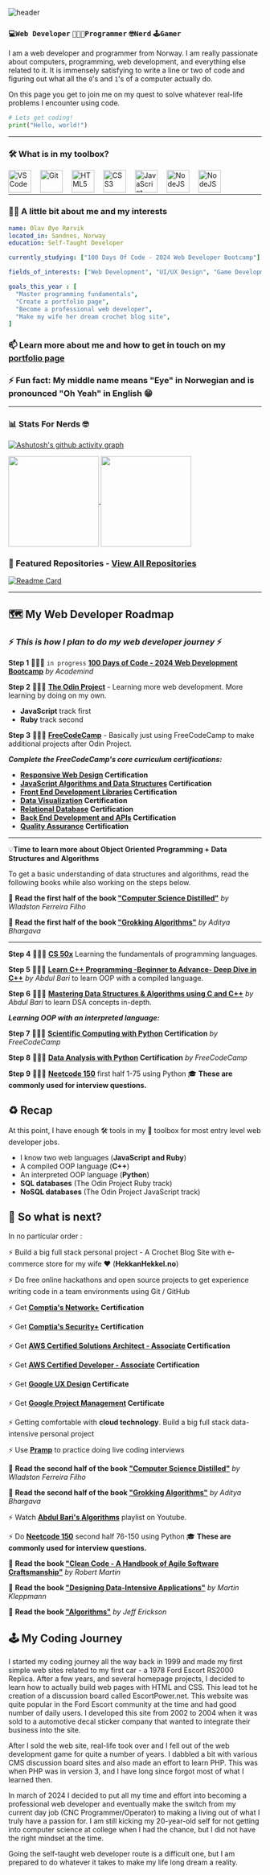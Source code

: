 ![header](https://capsule-render.vercel.app/api?type=waving&color=gradient&height=100&fontColor=f5f5f5&section=header&text=🙋🏻‍♂️Hi,%20I%20am%20Olav&fontSize=50&theme=github_dark_dimmed)

### `💻Web Developer` `🧑🏻‍💻Programmer` `🤓Nerd` `🕹️Gamer`

I am a web developer and programmer from Norway. I am really passionate about computers, programming, web development, and everything else related to it. It is immensely satisfying to write a line or two of code and figuring out what all the `0`'s and `1`'s of a computer actually do.

On this page you get to join me on my quest to solve whatever real-life problems I encounter using code.

```python
# Lets get coding!
print("Hello, world!")
```

---

### 🛠️ What is in my toolbox?

<img align="left" alt="VSCode" width="45px" style="padding-right:15px;" src="https://cdn.jsdelivr.net/gh/devicons/devicon@latest/icons/vscode/vscode-original.svg" />
<img align="left" alt="Git" width="45px" style="padding-right:15px;" src="https://cdn.jsdelivr.net/gh/devicons/devicon@latest/icons/git/git-original.svg" />
<img align="left" alt="HTML5" width="45px" style="padding-right:15px;" src="https://cdn.jsdelivr.net/gh/devicons/devicon@latest/icons/html5/html5-plain.svg" />
<img align="left" alt="CSS3" width="45px" style="padding-right:15px;" src="https://cdn.jsdelivr.net/gh/devicons/devicon@latest/icons/css3/css3-plain.svg" />
<img align="left" alt="JavaScript" width="45px" style="padding-right:15px;" src="https://cdn.jsdelivr.net/gh/devicons/devicon@latest/icons/javascript/javascript-original.svg" />
<img align="left" alt="NodeJS" width="45px" style="padding-right:15px;" src="https://cdn.jsdelivr.net/gh/devicons/devicon@latest/icons/nodejs/nodejs-plain-wordmark.svg" />
<img align="left" alt="NodeJS" width="45px" style="padding-right:15px;" src="https://cdn.jsdelivr.net/gh/devicons/devicon@latest/icons/mysql/mysql-original.svg" />
<br/><br/>

---

### 👋🏻 A little bit about me and my interests

```yaml
name: Olav Øye Rørvik
located_in: Sandnes, Norway
education: Self-Taught Developer

currently_studying: ["100 Days Of Code - 2024 Web Developer Bootcamp"]

fields_of_interests: ["Web Development", "UI/UX Design", "Game Development"];

goals_this_year : [
  "Master programming fundamentals",
  "Create a portfolio page",
  "Become a professional web developer",
  "Make my wife her dream crochet blog site",
]
```

### 📫 Learn more about me and how to get in touch on my [portfolio page](https://olavr.dev)

### ⚡ Fun fact: My middle name means "Eye" in Norwegian and is pronounced "Oh Yeah" in English 😁

---

### 📊 Stats For Nerds 🤓

[![Ashutosh's github activity graph](https://github-readme-activity-graph.vercel.app/graph?username=olavr-dev&theme=github-dark-dimmed)](https://github.com/olavr-dev?tab=repositories)

<a href="https://github.com/olavr-dev?tab=repositories">
  <img height=180 align="center" src="https://github-readme-stats.vercel.app/api?username=olavr-dev&theme=github_dark_dimmed" />
</a>
<a href="https://github.com/olavr-dev?tab=repositories">
  <img height=180 align="center" src="https://github-readme-stats.vercel.app/api/top-langs?username=olavr-dev&theme=github_dark_dimmed&layout=compact&langs_count=8&card_width=320" />
</a>

### 🔖 Featured Repositories - [View All Repositories](https://github.com/olavr-dev?tab=repositories)

[![Readme Card](https://github-readme-stats.vercel.app/api/pin/?username=olavr-dev&repo=10_milestone-tic-tac-toe&theme=github_dark_dimmed)](https://github.com/olavr-dev/10_milestone-tic-tac-toe)

---

## 🗺️ My Web Developer Roadmap

### ⚡ **_This is how I plan to do my web developer journey_** ⚡

**Step 1** 🧑🏻‍💻 `in progress` **[100 Days of Code - 2024 Web Development Bootcamp](https://www.udemy.com/course/100-days-of-code-web-development-bootcamp/)** _by Academind_

**Step 2** 🧑🏻‍💻 **[The Odin Project](https://www.theodinproject.com/)** - Learning more web development. More learning by doing on my own.

- **JavaScript** track first
- **Ruby** track second

**Step 3** 🧑🏻‍💻 **[FreeCodeCamp](https://www.freecodecamp.org/learn)** - Basically just using FreeCodeCamp to make additional projects after Odin Project.

**_Complete the FreeCodeCamp's core curriculum certifications:_**

- **[Responsive Web Design](https://www.freecodecamp.org/learn/2022/responsive-web-design/) Certification**
- **[JavaScript Algorithms and Data Structures](https://www.freecodecamp.org/learn/javascript-algorithms-and-data-structures-v8/) Certification**
- **[Front End Development Libraries](https://www.freecodecamp.org/learn/front-end-development-libraries/) Certification**
- **[Data Visualization](https://www.freecodecamp.org/learn/data-visualization/) Certification**
- **[Relational Database](https://www.freecodecamp.org/learn/relational-database/) Certification**
- **[Back End Development and APIs](https://www.freecodecamp.org/learn/back-end-development-and-apis/) Certification**
- **[Quality Assurance](https://www.freecodecamp.org/learn/quality-assurance/) Certification**

---

💡**Time to learn more about Object Oriented Programming + Data Structures and Algorithms**

To get a basic understanding of data structures and algorithms, read the following books while also working on the steps below.

📖 **Read the first half of the book ["Computer Science Distilled"](https://code.energy/computer-science-distilled/#get-your-copy)** _by Wladston Ferreira Filho_

📖 **Read the first half of the book ["Grokking Algorithms"](https://www.ark.no/produkt/boker/fagboker/grokking-algorithms-9781617292231)** _by Aditya Bhargava_

---

**Step 4** 🧑🏻‍💻 **[CS 50x](https://cs50.harvard.edu/x/2024/)** Learning the fundamentals of programming languages.

**Step 5** 🧑🏻‍💻 **[Learn C++ Programming -Beginner to Advance- Deep Dive in C++](https://www.udemy.com/course/cpp-deep-dive)** _by Abdul Bari_ to learn OOP with a compiled language.

**Step 6** 🧑🏻‍💻 **[Mastering Data Structures & Algorithms using C and C++](https://www.udemy.com/course/datastructurescncpp/)** _by Abdul Bari_ to learn DSA concepts in-depth.

**_Learning OOP with an interpreted language:_**

**Step 7** 🧑🏻‍💻 **[Scientific Computing with Python](https://www.freecodecamp.org/learn) Certification** _by FreeCodeCamp_

**Step 8** 🧑🏻‍💻 **[Data Analysis with Python](https://www.freecodecamp.org/learn) Certification** _by FreeCodeCamp_

**Step 9** 🧑🏻‍💻 **[Neetcode 150](https://neetcode.io/practice)** first half 1-75 using Python 🎓 **These are commonly used for interview questions.**

## ♻️ Recap

At this point, I have enough 🛠️ tools in my 🧰 toolbox for most entry level web developer jobs.

- I know two web languages (**JavaScript and Ruby**)
- A compiled OOP language (**C++**)
- An interpreted OOP language (**Python**)
- **SQL databases** (The Odin Project Ruby track)
- **NoSQL databases** (The Odin Project JavaScript track)

## 🚀 So what is next?

In no particular order :

⚡ Build a big full stack personal project - A Crochet Blog Site with e-commerce store for my wife ❤️ (**HekkanHekkel.no**)

⚡ Do free online hackathons and open source projects to get experience writing code in a team environments using Git / GitHub

⚡ Get **[Comptia's Network+](https://www.comptia.org/training/by-certification/network) Certification**

⚡ Get **[Comptia's Security+](https://www.comptia.org/training/by-certification/security) Certification**

⚡ Get **[AWS Certified Solutions Architect - Associate](https://aws.amazon.com/certification/certified-solutions-architect-associate/) Certification**

⚡ Get **[AWS Certified Developer - Associate](https://aws.amazon.com/certification/certified-developer-associate/) Certification**

⚡ Get **[Google UX Design](https://aws.amazon.com/certification/certified-developer-associate/) Certificate**

⚡ Get **[Google Project Management](https://grow.google/certificates/project-management/) Certificate**

⚡ Getting comfortable with **cloud technology**. Build a big full stack data-intensive personal project

⚡ Use **[Pramp](https://www.pramp.com/)** to practice doing live coding interviews

📖 **Read the second half of the book ["Computer Science Distilled"](https://code.energy/computer-science-distilled/#get-your-copy)** _by Wladston Ferreira Filho_

📖 **Read the second half of the book ["Grokking Algorithms"](https://www.manning.com/books/grokking-algorithms-second-edition)** _by Aditya Bhargava_

⚡ Watch **[Abdul Bari's Algorithms](https://www.youtube.com/playlist?list=PLDN4rrl48XKpZkf03iYFl-O29szjTrs_O)** playlist on Youtube.

⚡ Do **[Neetcode 150](https://neetcode.io/practice)** second half 76-150 using Python 🎓 **These are commonly used for interview questions.**

📖 **Read the book ["Clean Code - A Handbook of Agile Software Craftsmanship"](https://www.ark.no/produkt/boker/fagboker/clean-code-9780132350884)** _by Robert Martin_

📖 **Read the book ["Designing Data-Intensive Applications"](https://www.ark.no/produkt/boker/fagboker/designing-data-intensive-applications-9781449373320)** _by Martin Kleppmann_

📖 **Read the book ["Algorithms"](https://www.amazon.com/Algorithms-Jeff-Erickson/dp/1792644833)** _by Jeff Erickson_

## 🕹️ My Coding Journey

I started my coding journey all the way back in 1999 and made my first simple web sites related to my first car - a 1978 Ford Escort RS2000 Replica. After a few years, and several homepage projects, I decided to learn how to actually build web pages with HTML and CSS. This lead tot he creation of a discussion board called EscortPower.net. This website was quite popular in the Ford Escort community at the time and had good number of daily users. I developed this site from 2002 to 2004 when it was sold to a automotive decal sticker company that wanted to integrate their business into the site.

After I sold the web site, real-life took over and I fell out of the web development game for quite a number of years. I dabbled a bit with various CMS discussion board sites and also made an effort to learn PHP. This was when PHP was in version 3, and I have long since forgot most of what I learned then.

In march of 2024 I decided to put all my time and effort into becoming a professional web developer and eventually make the switch from my current day job (CNC Programmer/Operator) to making a living out of what I truly have a passion for. I am still kicking my 20-year-old self for not getting into computer science at college when I had the chance, but I did not have the right mindset at the time.

Going the self-taught web developer route is a difficult one, but I am prepared to do whatever it takes to make my life long dream a reality.

```

```
